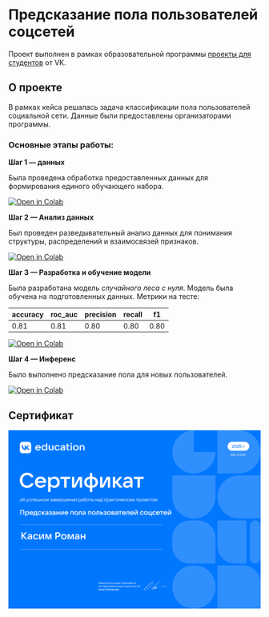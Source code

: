 # Предсказание пола пользователей соцсетей

Проект выполнен в рамках образовательной программы [проекты для студентов](https://education.vk.company/education_projects) от VK. 

## О проекте

В рамках кейса решалась задача классификации пола пользователей социальной сети. Данные были предоставлены организаторами программы.

### Основные этапы работы:

**Шаг 1 — данных**

Была проведена обработка предоставленных данных для формирования единого обучающего набора.

[![Open in Colab](https://colab.research.google.com/assets/colab-badge.svg)](https://colab.research.google.com/drive/17MgffR9Tph_seOMW89eiUn2pG1NZ2mrs?usp=sharing)

**Шаг 2 — Анализ данных**

Был проведен разведывательный анализ данных для понимания структуры, распределений и взаимосвязей признаков.

[![Open in Colab](https://colab.research.google.com/assets/colab-badge.svg)](https://colab.research.google.com/drive/1knI0mpH8nQUp-Y51mE9SHjIta1TTIcby?usp=sharing)

**Шаг 3 — Разработка и обучение модели**

Была разработана модель *случайного леса с нуля*. Модель была обучена на подготовленных данных. Метрики на тесте: 

<!-- METRICS_START -->

| accuracy | roc_auc | precision | recall | f1 |
| --- | --- | --- | --- | --- |
| 0.81 | 0.81 | 0.80 | 0.80 | 0.80 |

<!-- METRICS_END -->

[![Open in Colab](https://colab.research.google.com/assets/colab-badge.svg)](https://colab.research.google.com/drive/1_mON63ODDzO4CXpE3OnuGcV-SFf3OWRw?usp=sharing)

**Шаг 4 — Инференс**

Было выполнено предсказание пола для новых пользователей.

[![Open in Colab](https://colab.research.google.com/assets/colab-badge.svg)](https://colab.research.google.com/drive/1wVQ2fTZVOY2rGV3ut08stZLMJ7II8L9G?usp=sharing)

## Сертификат

![Сертификат об окончании курса VK](certificate.jpg)
